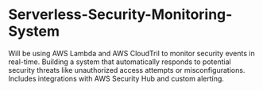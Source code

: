 # Serverless-Security-Monitoring-System
Will be using AWS Lambda and AWS CloudTril to monitor security events in real-time. Building a system that automatically responds to potential security threats like unauthorized access attempts or misconfigurations. Includes integrations with AWS Security Hub and custom alerting. 
